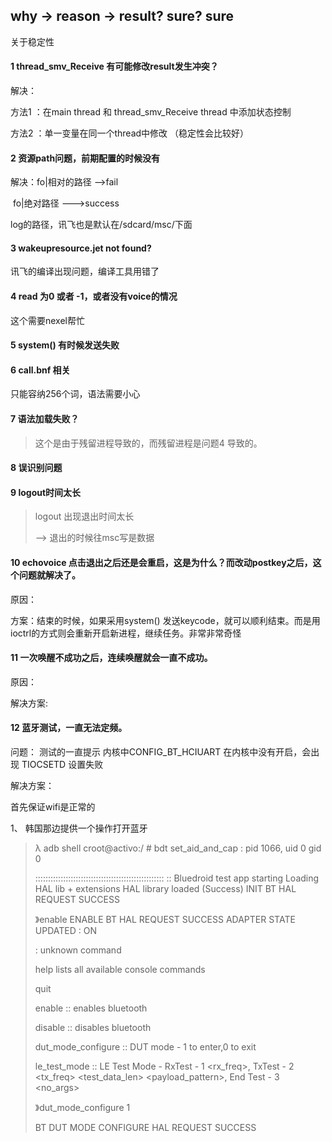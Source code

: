 ## why -> reason -> result? sure? sure



关于稳定性

#### 1 thread_smv_Receive 有可能修改result发生冲突？

解决：

方法1 ：在main thread 和 thread_smv_Receive thread 中添加状态控制

方法2 ：单一变量在同一个thread中修改 （稳定性会比较好）



#### 2  资源path问题，前期配置的时候没有

解决：fo|相对的路径  -->fail

​	    fo|绝对路径   --->success

log的路径，讯飞也是默认在/sdcard/msc/下面

#### 3 wakeupresource.jet not found?

讯飞的编译出现问题，编译工具用错了

#### 4 read 为0 或者 -1，或者没有voice的情况

这个需要nexel帮忙

#### 5 system() 有时候发送失败

#### 6 call.bnf 相关

只能容纳256个词，语法需要小心

#### 7 语法加载失败？

> 这个是由于残留进程导致的，而残留进程是问题4 导致的。
>

#### 8 误识别问题

#### 9 logout时间太长 

> logout 出现退出时间太长 
>
> --> 退出的时候往msc写是数据
>
> 

#### 10 echovoice 点击退出之后还是会重启，这是为什么？而改动postkey之后，这个问题就解决了。

原因：

方案：结束的时候，如果采用system() 发送keycode，就可以顺利结束。而是用ioctrl的方式则会重新开启新进程，继续任务。非常非常奇怪



#### 11 一次唤醒不成功之后，连续唤醒就会一直不成功。

原因：

解决方案:



#### 12 蓝牙测试，一直无法定频。

问题： 测试的一直提示 内核中CONFIG_BT_HCIUART 在内核中没有开启，会出现 TIOCSETD 设置失败

解决方案：

首先保证wifi是正常的

1、 韩国那边提供一个操作打开蓝牙

>  λ adb shell
> croot@activo:/ # bdt
> set_aid_and_cap : pid 1066, uid 0 gid 0
>
> :::::::::::::::::::::::::::::::::::::::::::::::::::
> :: Bluedroid test app starting
> Loading HAL lib + extensions
> HAL library loaded (Success)
> INIT BT
> HAL REQUEST SUCCESS
>
> 》enable
> ENABLE BT
> HAL REQUEST SUCCESS
> ADAPTER STATE UPDATED : ON
>
>  : unknown command
>
> help lists all available console commands
>
> quit
>
> enable :: enables bluetooth
>
> disable :: disables bluetooth
>
> dut_mode_configure :: DUT mode - 1 to enter,0 to exit
>
> le_test_mode :: LE Test Mode - RxTest - 1 <rx_freq>,
>                                TxTest - 2 <tx_freq> <test_data_len> <payload_pattern>,
>                                End Test - 3 <no_args>
>
> 》dut_mode_configure 1
>
> BT DUT MODE CONFIGURE
> HAL REQUEST SUCCESS